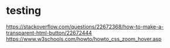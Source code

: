 # testing
https://stackoverflow.com/questions/22672368/how-to-make-a-transparent-html-button/22672444<br>
https://www.w3schools.com/howto/howto_css_zoom_hover.asp<br>